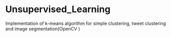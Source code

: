 # Unsupervised_Learning
Implementation of k-means algorithm for simple clustering, tweet clustering and image segmentation(OpenCV )
